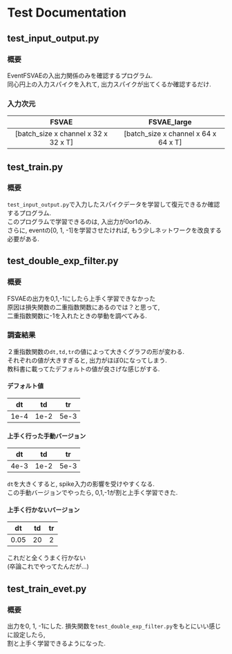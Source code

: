 # Test Documentation

## test_input_output.py
### 概要
EventFSVAEの入出力関係のみを確認するプログラム.  
同心円上の入力スパイクを入れて, 出力スパイクが出てくるか確認するだけ. 

### 入力次元
|                FSVAE                 |             FSVAE_large              |
| :----------------------------------: | :----------------------------------: |
| [batch_size x channel x 32 x 32 x T] | [batch_size x channel x 64 x 64 x T] |

## test_train.py
### 概要
`test_input_output.py`で入力したスパイクデータを学習して復元できるか確認するプログラム.  
このプログラムで学習できるのは, 入出力が0or1のみ.  
さらに, eventの[0, 1, -1]を学習させたければ, もう少しネットワークを改良する必要がある.  

## test_double_exp_filter.py
### 概要
FSVAEの出力を0,1,-1にしたら上手く学習できなかった  
原因は損失関数の二重指数関数にあるのでは？と思って,  
二重指数関数に-1を入れたときの挙動を調べてみる.  

### 調査結果
２重指数関数の`dt,td,tr`の値によって大きくグラフの形が変わる.  
それぞれの値が大きすぎると, 出力がほぼ0になってしまう.  
教科書に載ってたデフォルトの値が良さげな感じがする.  

#### デフォルト値
|  dt   |  td   |  tr   |
| :---: | :---: | :---: |
| 1e-4  | 1e-2  | 5e-3  |
  
#### 上手く行った手動バージョン
|  dt   |  td   |  tr   |
| :---: | :---: | :---: |
| 4e-3  | 1e-2  | 5e-3  |
`dt`を大きくすると, spike入力の影響を受けやすくなる.  
この手動バージョンでやったら, 0,1,-1が割と上手く学習できた.

#### 上手く行かないバージョン
|  dt   |  td   |  tr   |
| :---: | :---: | :---: |
| 0.05  |  20   |   2   |
これだと全くうまく行かない  
(卒論これでやってたんだが...)  

## test_train_evet.py
### 概要
出力を0, 1, -1にした.
損失関数を`test_double_exp_filter.py`をもとにいい感じに設定したら,  
割と上手く学習できるようになった.
